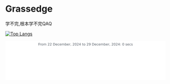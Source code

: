 # Grassedge

学不完,根本学不完QAQ

[![Top Langs](https://github-readme-stats.vercel.app/api/top-langs/?username=GrassedgeT&hide=javascript,html,css,Less,scss,Dockerfile,other&layout=compact)](https://github.com/GrassedgeT/github-readme-stats)

<!--START_SECTION:waka-->
<img
  src="https://github.com/GrassedgeT/GrassedgeT/blob/main/images/stat.svg"
  alt="Alternative Text"
/>
<!--END_SECTION:waka-->
